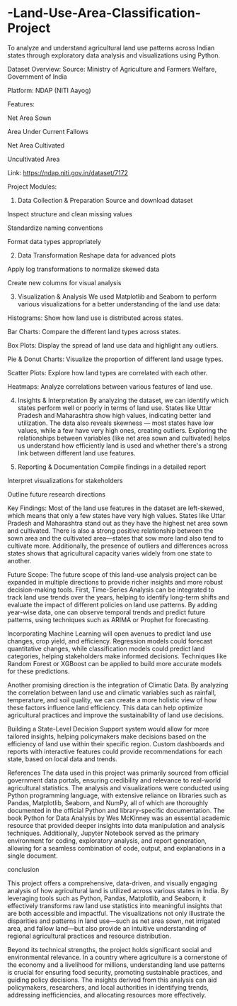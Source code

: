 # -Land-Use-Area-Classification-Project
To analyze and understand agricultural land use patterns across Indian states through exploratory data analysis and visualizations using Python.

 Dataset Overview:
Source: Ministry of Agriculture and Farmers Welfare, Government of India

Platform: NDAP (NITI Aayog)

Features:

Net Area Sown

Area Under Current Fallows

Net Area Cultivated

Uncultivated Area

Link: https://ndap.niti.gov.in/dataset/7172

 Project Modules:
 1. Data Collection & Preparation
Source and download dataset

Inspect structure and clean missing values

Standardize naming conventions

Format data types appropriately

 2. Data Transformation
Reshape data for advanced plots

Apply log transformations to normalize skewed data

Create new columns for visual analysis

 3. Visualization & Analysis
We used Matplotlib and Seaborn to perform various visualizations for a better understanding of the land use data:

Histograms: Show how land use is distributed across states.

Bar Charts: Compare the different land types across states.

Box Plots: Display the spread of land use data and highlight any outliers.

Pie & Donut Charts: Visualize the proportion of different land usage types.

Scatter Plots: Explore how land types are correlated with each other.

Heatmaps: Analyze correlations between various features of land use.

 4. Insights & Interpretation
By analyzing the dataset, we can identify which states perform well or poorly in terms of land use. States like Uttar Pradesh and Maharashtra show high values, indicating better land utilization. The data also reveals skewness — most states have low values, while a few have very high ones, creating outliers. Exploring the relationships between variables (like net area sown and cultivated) helps us understand how efficiently land is used and whether there's a strong link between different land use features.











 5. Reporting & Documentation
Compile findings in a detailed report

Interpret visualizations for stakeholders

Outline future research directions

 Key Findings:
Most of the land use features in the dataset are left-skewed, which means that only a few states have very high values. States like Uttar Pradesh and Maharashtra stand out as they have the highest net area sown and cultivated. There is also a strong positive relationship between the sown area and the cultivated area—states that sow more land also tend to cultivate more. Additionally, the presence of outliers and differences across states shows that agricultural capacity varies widely from one state to another.



 Future Scope:
The future scope of this land-use analysis project can be expanded in multiple directions to provide richer insights and more robust decision-making tools. First, Time-Series Analysis can be integrated to track land use trends over the years, helping to identify long-term shifts and evaluate the impact of different policies on land use patterns. By adding year-wise data, one can observe temporal trends and predict future patterns, using techniques such as ARIMA or Prophet for forecasting.

Incorporating Machine Learning will open avenues to predict land use changes, crop yield, and efficiency. Regression models could forecast quantitative changes, while classification models could predict land categories, helping stakeholders make informed decisions. Techniques like Random Forest or XGBoost can be applied to build more accurate models for these predictions.

Another promising direction is the integration of Climatic Data. By analyzing the correlation between land use and climatic variables such as rainfall, temperature, and soil quality, we can create a more holistic view of how these factors influence land efficiency. This data can help optimize agricultural practices and improve the sustainability of land use decisions.

Building a State-Level Decision Support system would allow for more tailored insights, helping policymakers make decisions based on the efficiency of land use within their specific region. Custom dashboards and reports with interactive features could provide recommendations for each state, based on local data and trends.


References
The data used in this project was primarily sourced from official government data portals, ensuring credibility and relevance to real-world agricultural statistics. The analysis and visualizations were conducted using Python programming language, with extensive reliance on libraries such as Pandas, Matplotlib, Seaborn, and NumPy, all of which are thoroughly documented in the official Python and library-specific documentation. The book Python for Data Analysis by Wes McKinney was an essential academic resource that provided deeper insights into data manipulation and analysis techniques. Additionally, Jupyter Notebook served as the primary environment for coding, exploratory analysis, and report generation, allowing for a seamless combination of code, output, and explanations in a single document.


conclusion

 This project offers a comprehensive, data-driven, and visually engaging analysis of how agricultural land is utilized across various states in India. By leveraging tools such as Python, Pandas, Matplotlib, and Seaborn, it effectively transforms raw land use statistics into meaningful insights that are both accessible and impactful. The visualizations not only illustrate the disparities and patterns in land use—such as net area sown, net irrigated area, and fallow land—but also provide an intuitive understanding of regional agricultural practices and resource distribution.

Beyond its technical strengths, the project holds significant social and environmental relevance. In a country where agriculture is a cornerstone of the economy and a livelihood for millions, understanding land use patterns is crucial for ensuring food security, promoting sustainable practices, and guiding policy decisions. The insights derived from this analysis can aid policymakers, researchers, and local authorities in identifying trends, addressing inefficiencies, and allocating resources more effectively.

